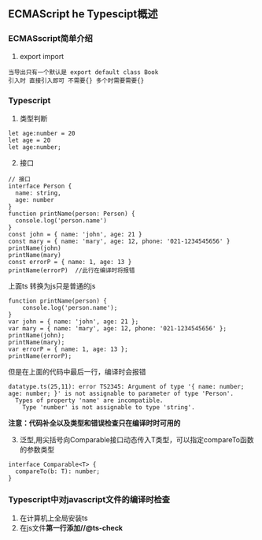 ## ECMAScript he Typescipt概述

### ECMASscript简单介绍
1. export import
```
当导出只有一个默认是 export default class Book
引入时 直接引入即可 不需要{} 多个时需要需要{}
```

### Typescript
1. 类型判断
```
let age:number = 20
let age = 20
let age:number;
```
2. 接口
```
// 接口
interface Person {
  name: string,
  age: number
}
function printName(person: Person) {
  console.log('person.name')
}
const john = { name: 'john', age: 21 }
const mary = { name: 'mary', age: 12, phone: '021-1234545656' }
printName(john)
printName(mary)
const errorP = { name: 1, age: 13 }
printName(errorP)  //此行在编译时将报错
```
上面ts 转换为js只是普通的js
```
function printName(person) {
    console.log('person.name');
}
var john = { name: 'john', age: 21 };
var mary = { name: 'mary', age: 12, phone: '021-1234545656' };
printName(john);
printName(mary);
var errorP = { name: 1, age: 13 };
printName(errorP);
```
但是在上面的代码中最后一行，编译时会报错
```
datatype.ts(25,11): error TS2345: Argument of type '{ name: number; age: number; }' is not assignable to parameter of type 'Person'.
  Types of property 'name' are incompatible.
    Type 'number' is not assignable to type 'string'.
```
<b>注意：代码补全以及类型和错误检查只在编译时时可用的</b>

3. 泛型,用尖括号向Comparable接口动态传入T类型，可以指定compareTo函数的参数类型
```
interface Comparable<T> {
  compareTo(b: T): number;
}
```
### Typescript中对javascript文件的编译时检查
1. 在计算机上全局安装ts
2. 在js文件<b>第一行<b>添加//@ts-check
```

```

